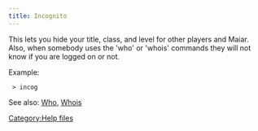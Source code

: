 ```yaml
---
title: Incognito
---
```


This lets you hide your title, class, and level for other players and
Maiar. Also, when somebody uses the 'who' or 'whois' commands they will
not know if you are logged on or not.

Example:

` > incog`

See also: [Who](Who "wikilink"), [Whois](Whois "wikilink")

[Category:Help files](Category:Help_files "wikilink")